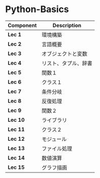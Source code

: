 # Python-Basics


| Component | Description |
| ---- | --- |
| **Lec 1** | 環境構築 |
| **Lec 2** | 言語概要 |
| **Lec 3** | オブジェクトと変数 |
| **Lec 4** | リスト、タプル、辞書 |
| **Lec 5** | 関数１ |
| **Lec 6** | クラス１ |
| **Lec 7** | 条件分岐 |
| **Lec 8** | 反復処理 |
| **Lec 9** | 関数２ |
| **Lec 10** | ライブラリ |
| **Lec 11** | クラス２ |
| **Lec 12** | モジュール |
| **Lec 13** | ファイル処理 |
| **Lec 14** | 数値演算 |
| **Lec 15** | グラフ描画 |

